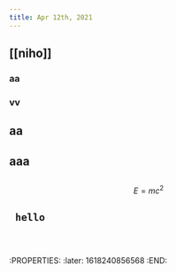 ```yaml
---
title: Apr 12th, 2021
---
```


## [[niho]]
### aa
### vv
## aa
## aaa
##
$$E = mc^2$$
##
## ` hello`
## 
```hhh
 ```
##
##
## 
:PROPERTIES:
:later: 1618240856568
:END:

